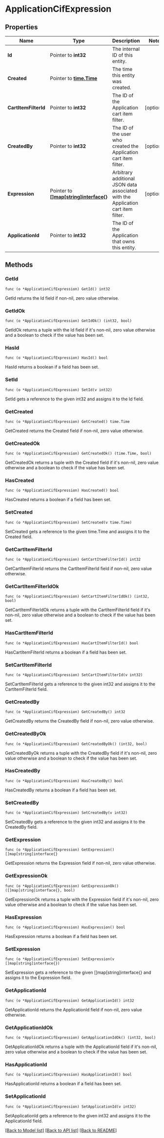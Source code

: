 # ApplicationCifExpression

## Properties

Name | Type | Description | Notes
------------ | ------------- | ------------- | -------------
**Id** | Pointer to **int32** | The internal ID of this entity. | 
**Created** | Pointer to [**time.Time**](time.Time.md) | The time this entity was created. | 
**CartItemFilterId** | Pointer to **int32** | The ID of the Application cart item filter. | [optional] 
**CreatedBy** | Pointer to **int32** | The ID of the user who created the Application cart item filter. | [optional] 
**Expression** | Pointer to [**[]map[string]interface{}**](map[string]interface{}.md) | Arbitrary additional JSON data associated with the Application cart item filter. | [optional] 
**ApplicationId** | Pointer to **int32** | The ID of the Application that owns this entity. | 

## Methods

### GetId

`func (o *ApplicationCifExpression) GetId() int32`

GetId returns the Id field if non-nil, zero value otherwise.

### GetIdOk

`func (o *ApplicationCifExpression) GetIdOk() (int32, bool)`

GetIdOk returns a tuple with the Id field if it's non-nil, zero value otherwise
and a boolean to check if the value has been set.

### HasId

`func (o *ApplicationCifExpression) HasId() bool`

HasId returns a boolean if a field has been set.

### SetId

`func (o *ApplicationCifExpression) SetId(v int32)`

SetId gets a reference to the given int32 and assigns it to the Id field.

### GetCreated

`func (o *ApplicationCifExpression) GetCreated() time.Time`

GetCreated returns the Created field if non-nil, zero value otherwise.

### GetCreatedOk

`func (o *ApplicationCifExpression) GetCreatedOk() (time.Time, bool)`

GetCreatedOk returns a tuple with the Created field if it's non-nil, zero value otherwise
and a boolean to check if the value has been set.

### HasCreated

`func (o *ApplicationCifExpression) HasCreated() bool`

HasCreated returns a boolean if a field has been set.

### SetCreated

`func (o *ApplicationCifExpression) SetCreated(v time.Time)`

SetCreated gets a reference to the given time.Time and assigns it to the Created field.

### GetCartItemFilterId

`func (o *ApplicationCifExpression) GetCartItemFilterId() int32`

GetCartItemFilterId returns the CartItemFilterId field if non-nil, zero value otherwise.

### GetCartItemFilterIdOk

`func (o *ApplicationCifExpression) GetCartItemFilterIdOk() (int32, bool)`

GetCartItemFilterIdOk returns a tuple with the CartItemFilterId field if it's non-nil, zero value otherwise
and a boolean to check if the value has been set.

### HasCartItemFilterId

`func (o *ApplicationCifExpression) HasCartItemFilterId() bool`

HasCartItemFilterId returns a boolean if a field has been set.

### SetCartItemFilterId

`func (o *ApplicationCifExpression) SetCartItemFilterId(v int32)`

SetCartItemFilterId gets a reference to the given int32 and assigns it to the CartItemFilterId field.

### GetCreatedBy

`func (o *ApplicationCifExpression) GetCreatedBy() int32`

GetCreatedBy returns the CreatedBy field if non-nil, zero value otherwise.

### GetCreatedByOk

`func (o *ApplicationCifExpression) GetCreatedByOk() (int32, bool)`

GetCreatedByOk returns a tuple with the CreatedBy field if it's non-nil, zero value otherwise
and a boolean to check if the value has been set.

### HasCreatedBy

`func (o *ApplicationCifExpression) HasCreatedBy() bool`

HasCreatedBy returns a boolean if a field has been set.

### SetCreatedBy

`func (o *ApplicationCifExpression) SetCreatedBy(v int32)`

SetCreatedBy gets a reference to the given int32 and assigns it to the CreatedBy field.

### GetExpression

`func (o *ApplicationCifExpression) GetExpression() []map[string]interface{}`

GetExpression returns the Expression field if non-nil, zero value otherwise.

### GetExpressionOk

`func (o *ApplicationCifExpression) GetExpressionOk() ([]map[string]interface{}, bool)`

GetExpressionOk returns a tuple with the Expression field if it's non-nil, zero value otherwise
and a boolean to check if the value has been set.

### HasExpression

`func (o *ApplicationCifExpression) HasExpression() bool`

HasExpression returns a boolean if a field has been set.

### SetExpression

`func (o *ApplicationCifExpression) SetExpression(v []map[string]interface{})`

SetExpression gets a reference to the given []map[string]interface{} and assigns it to the Expression field.

### GetApplicationId

`func (o *ApplicationCifExpression) GetApplicationId() int32`

GetApplicationId returns the ApplicationId field if non-nil, zero value otherwise.

### GetApplicationIdOk

`func (o *ApplicationCifExpression) GetApplicationIdOk() (int32, bool)`

GetApplicationIdOk returns a tuple with the ApplicationId field if it's non-nil, zero value otherwise
and a boolean to check if the value has been set.

### HasApplicationId

`func (o *ApplicationCifExpression) HasApplicationId() bool`

HasApplicationId returns a boolean if a field has been set.

### SetApplicationId

`func (o *ApplicationCifExpression) SetApplicationId(v int32)`

SetApplicationId gets a reference to the given int32 and assigns it to the ApplicationId field.


[[Back to Model list]](../README.md#documentation-for-models) [[Back to API list]](../README.md#documentation-for-api-endpoints) [[Back to README]](../README.md)


